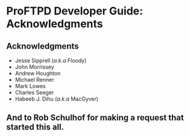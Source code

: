 ProFTPD Developer Guide: Acknowledgments
========================================

## Acknowledgments
* Jesse Sipprell (<i>a.k.a</i> Floody)
* John Morrissey
* Andrew Houghton
* Michael Renner
* Mark Lowes
* Charles Seeger
* Habeeb J. Dihu (_a.k.a_ MacGyver)

And to Rob Schulhof for making a request that started this all.
---
